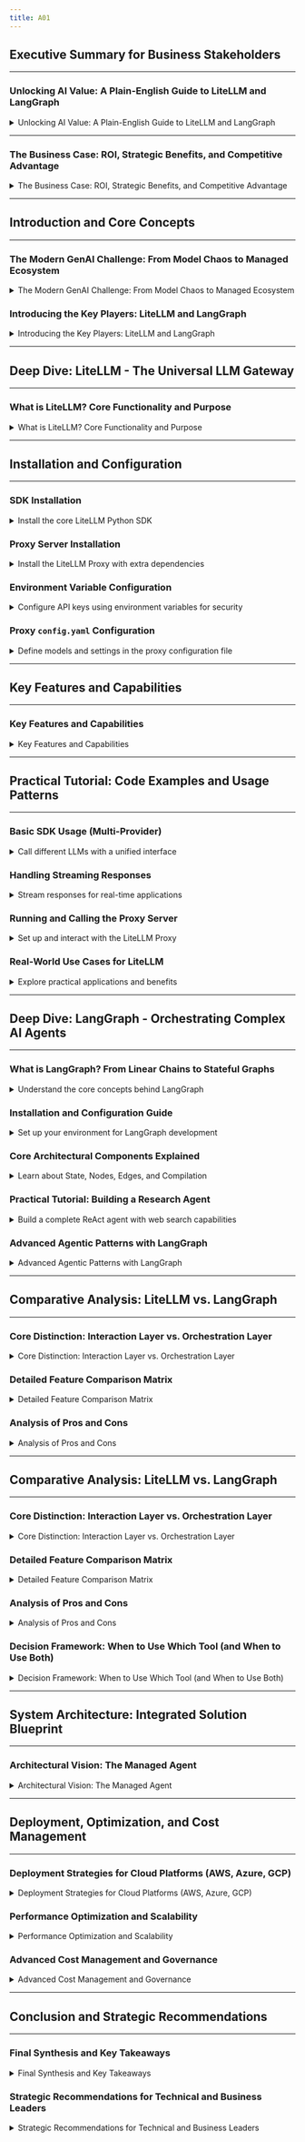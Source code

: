 ```yaml
---
title: A01
---
```


## Executive Summary for Business Stakeholders

---

### Unlocking AI Value: A Plain-English Guide to LiteLLM and LangGraph

<details>
<summary>Unlocking AI Value: A Plain-English Guide to LiteLLM and LangGraph</summary>

---

**The Challenge**: Integrating Artificial Intelligence (AI), specifically Large Language Models (LLMs) like ChatGPT, into business operations presents a significant opportunity but also a major challenge.

- The market is flooded with over 100 different LLMs from providers like OpenAI, Google, Anthropic, and many open-source communities.
- Each model has its own unique connection method, cost structure, and performance characteristics, creating a chaotic and expensive integration landscape.
  **The Solution - A Two-Part Strategy**: To tame this complexity and build truly intelligent applications, we need two specialized tools that work together: LiteLLM and LangGraph.
- **LiteLLM: The Universal Translator for AI Models**: - Imagine you have teams that speak different languages (different LLM APIs) and you need them to work together. LiteLLM acts as a universal translator. - It provides a single, consistent way for our applications to talk to any LLM. - This means we can switch from one AI model to another (e.g., from an expensive model to a cheaper one) by changing one line of configuration, not by rewriting our software. - Crucially, it also acts as a central control tower, monitoring all AI-related costs, setting budgets, and ensuring our systems remain reliable.
  **LangGraph: The Blueprint for Smart AI Agents**: - If LiteLLM is the translator, LangGraph is the project manager that designs the workflow for our AI. - Simple AI applications follow a straight line: ask a question, get an answer. But complex business problems require an AI that can "think" in a loop: reason about a problem, use a tool (like searching the web), analyze the result, and then reason again. - LangGraph allows us to build these "smart agent" blueprints. It orchestrates complex, multi-step tasks, enabling the AI to handle ambiguity, perform research, and solve problems that are impossible for simpler AI systems.
  **The Synergy**:
- LangGraph designs the intelligent, multi-step process for the AI agent.
- LiteLLM executes the agent's communications with the outside AI world, ensuring it's done reliably, cost-effectively, and with full visibility.
- Together, they allow us to build sophisticated, enterprise-grade AI systems that are both powerful and manageable.

---

</details>

---

### The Business Case: ROI, Strategic Benefits, and Competitive Advantage

<details>
<summary>The Business Case: ROI, Strategic Benefits, and Competitive Advantage</summary>

---

- **Direct Cost Savings & ROI**:
  - **Cost Optimization**: LiteLLM's caching feature avoids paying for repeated AI queries, and its ability to route to cheaper models can reduce LLM operational costs by `30-50%` or more.
  - **Budget Enforcement**: By setting hard spending caps per project, team, or user, LiteLLM prevents unexpected budget overruns, transforming unpredictable R&D costs into manageable operational expenses.
  - **Reduced Engineering Hours**: A unified API (LiteLLM) drastically cuts down the time engineers spend integrating and maintaining connections to different AI providers. This frees them to focus on building value-generating features.
- **Strategic & Competitive Advantages**:
  - **Avoid Vendor Lock-In**: The AI market is volatile. By abstracting away the specific provider, LiteLLM gives us the freedom to switch to the best, most cost-effective model at any time, providing immense negotiating leverage and future-proofing our technology stack.
  - **Increased Reliability and Uptime**: Business applications demand reliability. LiteLLM's automatic failover ensures that if one AI provider has an outage, our services seamlessly switch to a backup, guaranteeing business continuity.
  - **Accelerated Innovation**: LangGraph enables the creation of sophisticated "AI agents" that can automate complex workflows previously requiring human intervention, such as market research, data analysis, or customer support triage. This unlocks new efficiencies and service offerings.
  - **Full Governance and Compliance**: In regulated industries, knowing exactly how and when AI is being used is critical. LiteLLM provides a complete audit trail of all LLM interactions, supporting compliance and internal governance requirements.
- **Practical Applications for Business Value**:
  - **Automated Research Agent**: An agent built with LangGraph can perform multi-step web research, synthesize findings, and produce a report, drastically reducing manual effort. LiteLLM ensures this is done using the most cost-effective models.
  - **Intelligent Customer Support Bot**: A conversational agent that can access internal knowledge bases (a tool call) to answer complex customer queries, maintaining context over long conversations (stateful memory).
  - **Enterprise-Wide "AI-as-a-Service"**: Deploy the LiteLLM Proxy as a central gateway for the entire organization. This allows any department to securely experiment with and use approved AI models within pre-defined budgets, fostering innovation while maintaining central control.

---

</details>

---

## Introduction and Core Concepts

---

### The Modern GenAI Challenge: From Model Chaos to Managed Ecosystem

<details>
<summary>The Modern GenAI Challenge: From Model Chaos to Managed Ecosystem</summary>

- **The Proliferation Problem**: The generative AI landscape is characterized by an explosive growth of Large Language Models (LLMs).
  - Major providers like OpenAI, Anthropic, Google, and Cohere offer powerful proprietary models.
  - A vibrant open-source community provides thousands of specialized models via platforms like Hugging Face and Ollama.
- **The Integration Tax**: This abundance of choice, while powerful, introduces significant operational friction.
  - Each LLM provider exposes a unique API signature, authentication method, and data format.
  - Integrating multiple models traditionally requires writing, testing, and maintaining bespoke, non-transferable code for each one.
  - This "integration tax" consumes valuable engineering resources and creates significant technical debt.
- **The Governance Gap**: Without a unified approach, organizations face critical challenges in managing their LLM consumption.
  - **Fragmented Costs**: It becomes nearly impossible to track aggregate spending or attribute costs to specific projects or teams.
  - **Inconsistent Reliability**: Production applications must be resilient, but each LLM API has its own failure modes. Building custom reliability logic (retries, fallbacks) for each integration is inefficient and redundant.
  - **Vendor Lock-In**: Applications built for a single provider's API are difficult and expensive to migrate, reducing an organization's flexibility and negotiating power.
- **The Need for a Layered Solution**: Addressing these challenges requires moving from ad-hoc integration to a managed, platform-driven approach that separates two distinct concerns:
  - **Interaction Management**: How does the application _talk_ to any LLM in a standardized, reliable, and cost-effective way?
  - **Application Orchestration**: How does the application _think_? What is the logical flow of a complex, multi-step task?

---

</details>

### Introducing the Key Players: LiteLLM and LangGraph

<details>
<summary>Introducing the Key Players: LiteLLM and LangGraph</summary>

- **LiteLLM: The Interaction Layer**:
  - LiteLLM is a tool designed to solve the interaction management problem.
  - It provides a universal API gateway that standardizes communication with over 100 LLMs.
  - Its primary function is to abstract away the differences between providers, allowing developers to call any model using a single, consistent code format.
  - It acts as a central control plane for managing API keys, tracking costs, caching responses, and ensuring reliability through built-in fallbacks.
- **LangGraph: The Orchestration Layer**:
  - LangGraph is a library designed to solve the application orchestration problem, particularly for building AI "agents".
  - It extends the popular LangChain framework by enabling the creation of cyclical graphs, which are essential for agentic behavior like reasoning, acting, and reflecting.
  - It allows developers to define an application's logic as a "state machine," providing explicit control over the workflow, managing memory (state), and orchestrating complex interactions between LLMs and other tools (e.g., APIs, databases).
- **A Complementary Relationship**:
  - LiteLLM and LangGraph are not competitors; they are complementary tools that operate at different layers of the AI application stack.
  - LangGraph defines the _what_ and _why_ of an agent's internal logic.
  - LiteLLM handles the _how_ of the agent's external communication with LLM providers.
  - Using them together enables the development of systems that are simultaneously intelligent, controllable, reliable, and cost-efficient.

---

</details>

---

## Deep Dive: LiteLLM - The Universal LLM Gateway

---

### What is LiteLLM? Core Functionality and Purpose

<details>
<summary>What is LiteLLM? Core Functionality and Purpose</summary>

- **Core Mission**: To simplify and standardize interactions with over 100+ Large Language Models (LLMs) from diverse providers.
- **Unified Interface**:
  - LiteLLM provides a consistent interface that adheres to the OpenAI `completion`/`chat.completions` input/output format.
  - This allows developers to switch between providers like OpenAI, Anthropic, Azure, Bedrock, and local Ollama models by changing only a model name string, without any other code modifications.
  - It intelligently translates the standard request into the specific format required by the target LLM provider's API.
- **Two Operational Modes**:
  - **Python SDK**: A lightweight library for developers to directly embed multi-LLM access within their Python applications. It's ideal for scripting, notebooks, and single-service applications.
  - **Proxy Server (LLM Gateway)**: A standalone FastAPI server that acts as a centralized intermediary for an entire organization. All applications make requests to the proxy, which then handles routing, authentication, cost tracking, and more. This is the recommended approach for enterprise and production environments.
- **Primary Goal**: To solve the operational challenges of a multi-LLM strategy, including integration complexity, cost management, reliability, and governance. It positions itself as a critical infrastructure component for ML Platform and GenAI Enablement teams.

---

</details>

---

## Installation and Configuration

---

### SDK Installation

<details>
<summary>Install the core LiteLLM Python SDK</summary>

---

- The core Python SDK can be installed via `pip`.
  ```bash
  pip install litellm
  ```

---

</details>

### Proxy Server Installation

<details>
<summary>Install the LiteLLM Proxy with extra dependencies</summary>

---

- To run the proxy, you need to install it with the `[proxy]` extra dependencies.
  ```bash
  pip install 'litellm[proxy]'
  ```

---

</details>

### Environment Variable Configuration

<details>
<summary>Configure API keys using environment variables for security</summary>

---

- LiteLLM follows security best practices by using environment variables to manage sensitive API keys.
- This prevents hardcoding credentials into the source code.

---

#### Standard Keys

- Example for setting OpenAI and Anthropic keys in Python:

  ```python
  import os

  os.environ["OPENAI_API_KEY"] = "your-openai-api-key"
  os.environ["ANTHROPIC_API_KEY"] = "your-anthropic-api-key"
  ```

---

#### Azure Keys

- For Azure, additional variables for the API base and version are required:
  ```python
  os.environ["AZURE_API_KEY"] = "your-azure-api-key"
  os.environ["AZURE_API_BASE"] = "your-azure-endpoint-url"
  os.environ["AZURE_API_VERSION"] = "2024-02-01"
  ```

---

</details>

### Proxy `config.yaml` Configuration

<details>
<summary>Define models and settings in the proxy configuration file</summary>

---

- The Proxy Server is configured using a `config.yaml` file.
- This file defines the list of available models and their parameters.
- It supports dynamically loading keys from environment variables for enhanced security.
- Example `config.yaml`:

  ```yaml
  model_list:
    - model_name: gpt-4o-proxy
      litellm_params:
        model: openai/gpt-4o
        api_key: os.environ/OPENAI_API_KEY # Reads from env var
    - model_name: azure-gpt-4
      litellm_params:
        model: azure/your-deployment-name
        api_key: os.environ/AZURE_API_KEY
        api_base: os.environ/AZURE_API_BASE
        api_version: os.environ/AZURE_API_VERSION

  litellm_settings:
    set_verbose: True
  ```

---

</details>

---

## Key Features and Capabilities

---

### Key Features and Capabilities

<details>
<summary>Key Features and Capabilities</summary>

---

#### Reliability and Routing

- **Automatic Retries & Fallbacks**: LiteLLM can be configured to automatically retry a failed API call. If the retries fail, it can seamlessly "fall back" to an alternative model or provider defined in the configuration. This builds high availability into your application.
- **Multi-Provider Routing**: The LiteLLM Router can intelligently manage requests across multiple deployments (e.g., several Azure OpenAI instances and an OpenAI fallback), implicitly enabling load balancing.

---

#### Cost Management and Governance

- **Cost Tracking**: The proxy automatically calculates the cost of each request based on input and output tokens for supported models, providing a clear view of expenditures.
- **Budgets**: You can enforce budgets (`max_budget`) on a per-user, per-team, or per-API-key basis over a defined duration (`budget_duration`, e.g., "30d"). Requests are blocked once the budget is exceeded.
- **Rate Limiting**: Granular rate limits can be set for tokens per minute (`tpm`) and requests per minute (`rpm`), preventing abuse and managing load.

---

#### Performance Optimization

- **Caching**: LiteLLM supports exact-match caching for both `completion` and `embedding` calls.
- **Caching Backends**: It offers simple in-memory caching for development and scalable Redis caching for distributed, production environments.
- **Benefits**: Caching dramatically reduces API costs for repeated requests and improves application latency.

---

#### Enterprise-Grade Features

- **Unified Observability**: Pre-built callbacks allow you to send detailed logs of all LLM interactions (inputs, outputs, latency, cost) to platforms like Langfuse, Helicone, MLflow, and Slack for monitoring and debugging.
- **Streaming Support**: LiteLLM fully supports streaming responses from all major providers, normalizing the output to the standard OpenAI format. This is crucial for real-time applications like chatbots.
- **Authentication**: The proxy provides hooks for implementing custom authentication, allowing you to secure your LLM gateway and manage access for different users or services.

---

</details>

---

## Practical Tutorial: Code Examples and Usage Patterns

---

### Basic SDK Usage (Multi-Provider)

<details>
<summary>Call different LLMs with a unified interface</summary>

---

- This example demonstrates calling OpenAI and Anthropic models using the exact same function and arguments.

```python
import os
from litellm import completion

# --- Call OpenAI ---

os.environ["OPENAI_API_KEY"] = "sk-..."
response_openai = completion(
    model="openai/gpt-4o",
    messages=[{"role": "user", "content": "Hello, how are you?"}]
)
print("OpenAI says:", response_openai.choices[0].message.content)

# --- Call Anthropic ---

os.environ["ANTHROPIC_API_KEY"] = "sk-ant-..."
response_anthropic = completion(
    model="anthropic/claude-3-5-sonnet-20240620",
    messages=[{"role": "user", "content": "Hello, how are you?"}]
)
print("Anthropic says:", response_anthropic.choices[0].message.content)
```

---

</details>

### Handling Streaming Responses

<details>
<summary>Stream responses for real-time applications</summary>

---

- To enable streaming, simply add `stream=True`. LiteLLM returns an iterator that yields response chunks.

```python
import os
from litellm import completion

os.environ["OPENAI_API_KEY"] = "sk-..."

messages = [{"role": "user", "content": "Write a short poem about coding."}]
response_stream = completion(model="gpt-4o", messages=messages, stream=True)

print("Streaming Poem:")
for chunk in response_stream:
    content = chunk.choices[0].delta.content
    if content:
        print(content, end="", flush=True)
print()
```

---

</details>

### Running and Calling the Proxy Server

<details>
<summary>Set up and interact with the LiteLLM Proxy</summary>

---

- **Step 1: Create `config.yaml`**:
  ```yaml
  model_list:
    - model_name: chat-model
      litellm_params:
        model: openai/gpt-4o
        api_key: os.environ/OPENAI_API_KEY
  ```
- **Step 2: Start the Proxy**:
  ```bash
  # Ensure OPENAI_API_KEY is set in your terminal environment
  export OPENAI_API_KEY="sk-..."
  litellm --config config.yaml
  # INFO: Proxy running on [http://0.0.0.0:4000](http://0.0.0.0:4000)
  ```
- **Step 3: Call the Proxy from Python**:

  - Use any OpenAI-compatible client library by setting the `base_url`.

  ```python
  import openai

  client = openai.OpenAI(
      api_key="any-string-works", # Authentication is handled by the proxy
      base_url="[http://0.0.0.0:4000](http://0.0.0.0:4000)"
  )

  response = client.chat.completions.create(
      model="chat-model", # Use the alias from your config
      messages=[{"role": "user", "content": "What is an LLM Gateway?"}]
  )
  print(response.choices[0].message.content)
  ```

---

</details>

### Real-World Use Cases for LiteLLM

<details>
<summary>Explore practical applications and benefits</summary>

---

- **Managing Multiple LLM Providers**:
  - **A/B Testing & Benchmarking**: Rapidly compare the performance, quality, and cost of different LLMs for a specific task without any code changes.
  - **Building Resilient Systems**: Configure fallbacks to ensure an application remains online even if a primary LLM provider experiences an outage.
  - **Task-Specific Routing**: Use the best model for the job—for example, routing creative writing tasks to Claude 3.5 Sonnet and coding tasks to GPT-4o, all through the same interface.
- **Optimizing and Governing LLM Costs**:
  - **Centralized Cost Center**: The LiteLLM proxy acts as a single point for tracking all LLM spend across an organization, enabling accurate budget allocation and financial reporting.
  - **Preventing Budget Overruns**: Implement hard budget limits for development teams or specific applications to prevent unexpected cost spikes.
  - **Enforcing Fair Usage**: Use rate limiting to ensure that no single user or service can monopolize LLM resources, guaranteeing fair access for all applications.
- **Enabling Enterprise AI Platforms**:
  - **Internal "LLM-as-a-Service"**: ML Platform teams can deploy the proxy to provide a secure, unified, and observable "LLM-as-a-Service" endpoint to the entire organization.
  - **Simplifying Developer Experience**: Application developers no longer need to worry about managing API keys, tracking costs, or implementing reliability logic. They can simply call the central proxy endpoint and focus on building features.

---

</details>

---

## Deep Dive: LangGraph - Orchestrating Complex AI Agents

---

### What is LangGraph? From Linear Chains to Stateful Graphs

<details>
<summary>Understand the core concepts behind LangGraph</summary>

---

- **Core Mission**: To enable the construction of complex, stateful, and cyclical AI applications, especially those requiring agent-like behavior.
- **Beyond Linear Chains**:
  - Traditional LLM frameworks like LangChain's Expression Language (LCEL) excel at creating Directed Acyclic Graphs (DAGs)—linear pipelines where data flows in one direction.
  - This is suitable for simple tasks like `Retrieve -> Prompt -> LLM -> Parse`.
- **Introducing Cycles for Agentic Behavior**:
  - True intelligent agents rarely operate linearly. They need to perform actions in a loop: **Reason** about a problem, **Act** by using a tool, **Observe** the outcome, and then repeat the cycle with new information.
  - LangGraph's key innovation is enabling these **cycles**. It provides the primitives to build graphs with loops, which is structurally impossible in a strict DAG.
- **The State Machine Paradigm**:
  - At its core, a LangGraph application is a **state machine**.
  - **State**: A central data structure (the application's memory) that persists throughout the workflow.
  - **Nodes**: The computational steps (e.g., calling an LLM, running a tool) that can read from and write to the state.
  - **Edges**: The connections that define the control flow, dictating which node runs next based on the current state.
- **Developer Control**: LangGraph shifts the paradigm from "black box" agents where the LLM has full autonomy to a model where the developer defines the explicit structure (the graph), and the LLM makes decisions at specific, controlled points (conditional edges). This enhances reliability, debuggability, and predictability.

---

</details>

### Installation and Configuration Guide

<details>
<summary>Set up your environment for LangGraph development</summary>

---

- **Core Installation**:
  - LangGraph is an extension of the LangChain ecosystem. You'll typically install it alongside `langchain` and a model provider package like `langchain-openai`.
    ```bash
    pip install -U langgraph langchain langchain-openai
    ```
- **Observability Setup (Recommended)**:
  - For debugging, deep integration with LangSmith is highly recommended.
  - This requires setting environment variables for your LangSmith project.
    ```bash
    export LANGCHAIN_TRACING_V2="true"
    export LANGCHAIN_API_KEY="your-langsmith-api-key"
    # Optional: export LANGCHAIN_PROJECT="Your Project Name"
    ```
- **API Key Configuration**:

  - As with any LLM application, API keys for model providers should be managed securely via environment variables.
  - A secure way to load them in a script:

    ```python
    import os
    import getpass

    def _set_env(var: str):
      if not os.environ.get(var):
        os.environ[var] = getpass.getpass(f"Enter your {var}: ")

    _set_env("OPENAI_API_KEY")
    _set_env("TAVILY_API_KEY") # If using Tavily Search tool
    ```

---

</details>

### Core Architectural Components Explained

<details>
<summary>Learn about State, Nodes, Edges, and Compilation</summary>

---

#### 1. State (`TypedDict`)

- **Definition**: The schema for the agent's memory. It's defined using Python's `TypedDict` for type safety and clarity.
- **Function**: This object is passed to every node as it executes. Nodes read from it to get context and return updates to modify it.
- **Accumulating Values**: To append to a list (like chat history) instead of overwriting it, you use `Annotated` with an operator like `add_messages` or `operator.add`.

  ```python
  from typing import Annotated
  from typing_extensions import TypedDict
  from langgraph.graph.message import add_messages

  class AgentState(TypedDict):
      # This will append messages to the list, not replace it.
      messages: Annotated[list, add_messages]
  ```

---

#### 2. Nodes

- **Definition**: The building blocks of computation. A node is typically a Python function or a LangChain Runnable.
- **Function**: A node takes the current `state` as input and returns a dictionary of the state keys it wants to update.
- **Adding to Graph**: Nodes are added to the graph builder using `add_node("node_name", node_function)`.

---

#### 3. Edges

- **Definition**: The connectors that define the control flow of the graph.
- **Entry Point**: `set_entry_point("node_name")` specifies where the graph execution begins.
- **Normal Edges**: `add_edge("source_node", "destination_node")` creates a fixed, unconditional path.
- **Conditional Edges**: `add_conditional_edges(...)` creates a decision point. It takes a _router function_ that inspects the state and returns a string indicating which path to take next. This is the key to creating dynamic, agentic loops.
- **END**: A special, built-in node name (`langgraph.graph.END`) that terminates a workflow path.

---

#### 4. Graph Compilation

- **Definition**: The `StateGraph` object is the builder used to define the nodes and edges.
- **Compilation**: Once the structure is defined, `graph.compile()` is called. This validates the graph, optimizes the execution plan, and returns a runnable application object that conforms to the LangChain Runnable interface.

---

</details>

### Practical Tutorial: Building a Research Agent

<details>
<summary>Build a complete ReAct agent with web search capabilities</summary>

---

- This complete example builds a "ReAct" (Reason+Act) agent that can use Tavily Search to answer questions by searching the web.

```python
import os
from typing import Annotated
from typing_extensions import TypedDict
from langchain_openai import ChatOpenAI
from langchain_community.tools.tavily_search import TavilySearchResults
from langchain_core.messages import BaseMessage
from langgraph.graph import StateGraph, END
from langgraph.graph.message import add_messages
from langgraph.prebuilt import ToolNode, tools_condition

# Set your API keys
# os.environ["OPENAI_API_KEY"] = "sk-..."
# os.environ["TAVILY_API_KEY"] = "tvly-..."

# --- 1. Define the State ---
class AgentState(TypedDict):
    messages: Annotated[list, add_messages]

# --- 2. Define Tools ---
tool = TavilySearchResults(max_results=2)
tools = [tool]

# --- 3. Define the Graph Nodes ---
# The agent's "brain"
llm = ChatOpenAI(model="gpt-4o")
llm_with_tools = llm.bind_tools(tools)

# Agent node: calls the LLM
def agent_node(state: AgentState):
    """Invokes the LLM to get the next action or final response."""
    response = ll_with_tools.invoke(state["messages"])
    return {"messages": [response]}

# Tool node: executes tool calls
tool_node = ToolNode(tools)

# --- 4. Define the Graph Structure ---
graph_builder = StateGraph(AgentState)

# Add nodes
graph_builder.add_node("agent", agent_node)
graph_builder.add_node("tools", tool_node)

# Define flow
graph_builder.set_entry_point("agent")

# Add conditional edge for the agent's decision
graph_builder.add_conditional_edges(
    "agent",
    tools_condition, # Pre-built router: checks for tool calls
    {"tools": "tools", "end": END} # Map outcomes to next nodes
)

# Add edge to complete the loop from tool back to agent
graph_builder.add_edge("tools", "agent")

# --- 5. Compile and Run the Graph ---
graph = graph_builder.compile()

# Run in a loop for conversation
while True:
    user_input = input("User: ")
    if user_input.lower() in ["quit", "exit", "q"]:
        print("Exiting...")
        break

    # Invoke the graph and stream the output
    for event in graph.stream({"messages": [("user", user_input)]}):
        for value in event.values():
            # Print only the final assistant messages
            if isinstance(value["messages"][-1], BaseMessage) and value["messages"][-1].type == "assistant" and value["messages"][-1].content:
                print("Assistant:", value["messages"][-1].content)
```

---

</details>

### Advanced Agentic Patterns with LangGraph

<details>
<summary>Advanced Agentic Patterns with LangGraph</summary>
---
#### Multi-Agent Coordination
- For highly complex tasks, a "team" of specialized agents often outperforms a single, generalist agent. LangGraph is ideal for orchestrating these collaborations.
- **Supervisor Pattern**: This is a powerful hierarchical pattern.
  - A `Supervisor` agent acts as a project manager. It analyzes the user's request and delegates tasks to the most appropriate worker.
  - `Worker Agents` are specialized agents, each with a specific prompt and a tailored set of tools (e.g., a "Finance Agent" with stock analysis tools, a "Research Agent" with web search tools).
  - The supervisor's "tools" are the other agents, and it uses conditional edges to route the state between them until the task is complete. This creates a modular and extensible system.

---

#### Human-in-the-Loop (HITL) Workflows

- For critical or high-stakes applications, full agent autonomy can be risky. LangGraph has first-class support for inserting human review and approval into a workflow.
- **Mechanism**:
  - A node can be configured to interrupt the graph's execution.
  - When called, the graph pauses, saves its current state (using a checkpointer), and waits.
  - A separate application (e.g., a web UI) can detect this interrupted state, present it to a human for review, and receive input.
  - The human can approve the agent's proposed action, provide feedback, or even directly edit the agent's state.
  - The graph can then be resumed from the exact point of interruption with the updated state.
- **Use Case**:
  - Before an agent executes a critical action like sending an email or making a database modification, the graph transitions to an "authorization" node that interrupts execution and awaits explicit human approval.

---

</details>

---

## Comparative Analysis: LiteLLM vs. LangGraph

---

### Core Distinction: Interaction Layer vs. Orchestration Layer

<details>
<summary>Core Distinction: Interaction Layer vs. Orchestration Layer</summary>
---
- **A Tale of Two Layers**: The most important distinction is that LiteLLM and LangGraph operate at different, complementary layers of the AI application stack.
  - They are not competing tools; they solve fundamentally different problems.
- **LangGraph: The Orchestration Layer**:
  - LangGraph is an **application orchestration** framework.
  - It defines the internal **control flow** and logic of an application.
  - It answers the question: "What are the steps in this workflow, what decisions are made, and how does the agent's memory evolve?"
  - Its focus is on the high-level architecture of the agent's "thinking" process.
- **LiteLLM: The Interaction Layer**:
  - LiteLLM is a **model interaction** gateway.
  - It manages the execution of a single, specific task: **calling an LLM API**.
  - It answers the question: "How do I communicate with any LLM in a standardized, reliable, and cost-controlled way?"
  - Its focus is on the low-level mechanics of communication between the application and external model providers.
- **Factory Analogy**:
  - If building an AI agent is like designing a factory assembly line:
  - **LangGraph** is the architect's blueprint, laying out the sequence of workstations (nodes), conveyor belts (edges), and decision points (conditional routing).
  - **LiteLLM** is the universal power adapter and monitoring system for each workstation. It ensures any tool (any LLM) can be plugged in reliably and tracks its energy consumption (cost), regardless of the manufacturer.
---
</details>

### Detailed Feature Comparison Matrix

<details>
<summary>Detailed Feature Comparison Matrix</summary>
---
- This matrix clarifies that the tools are not direct competitors but collaborators operating at different layers of the AI stack.
 
  | **Feature Dimension** | **LiteLLM** | **LangGraph** | **Rationale for Comparison** |
  | :--- | :--- | :--- | :--- |
  | **Primary Function** | Universal API Gateway: Standardize calls to 100+ LLMs. | Agentic Workflow Orchestration: Build stateful, cyclical graphs for complex agents. | Establishes the core purpose. LiteLLM connects an app outward to models; LangGraph wires components within an app. |
  | **Core Abstraction** | The `completion()` function and the Proxy Server endpoint. | The `StateGraph` with its nodes and edges. | Highlights the central programming model: a standardized function call vs. a declarative graph definition. |
  | **Key Problem Solved** | Provider Fragmentation & Operational Chaos: Eliminates vendor-specific code, centralizes costs. | Agent Unreliability & Rigidity: Enables controllable, cyclical agent logic that can reason and loop. | Explains the "why." LiteLLM solves an integration/governance problem; LangGraph solves a logic/control problem. |
  | **Typical Use Case** | Swapping models without code changes; creating a single, reliable LLM endpoint for a company. | Building multi-step research agents, chatbots with memory, multi-agent collaboration systems. | Provides concrete examples of when a developer would reach for each tool. |
  | **State Management** | Stateless: Each API call is an independent, atomic transaction. No concept of conversational state. | Stateful by Design: Built entirely around a persistent `State` object passed between nodes. | This is the most critical technical difference. LangGraph's purpose is to manage state over a workflow. |
  | **API Interaction** | Client-to-Server: Application code is a client making a request to an external LLM API. | Internal Communication: Nodes communicate with each other by reading from and writing to a shared state. | Clarifies data flow. LiteLLM is about external communication; LangGraph is about internal orchestration. |
  | **Human-in-the-Loop** | Not applicable. It facilitates the call but doesn't manage the workflow that might require it. | First-Class Feature: Built-in `interrupt()` functionality is a core design principle for HITL. | Shows LangGraph's focus on building controllable, production-ready workflows. |
  | **Main Beneficiaries** | ML Platform & DevOps Teams: Gain governance, control, observability. Developers: Get simplicity. | AI/ML Engineers & App Developers: Gain the power to build sophisticated and reliable agents. | Maps the tools to the organizational roles that derive the most value. |
---
</details>

### Analysis of Pros and Cons

<details>
<summary>Analysis of Pros and Cons</summary>
---
#### LiteLLM: Pros (Strengths)
- **Radical Simplicity**: Drastically reduces the complexity of working in a multi-LLM environment.
- **Cost Control**: Unparalleled features for cost tracking, budgeting, and rate limiting provide essential financial governance.
- **Enhanced Reliability**: Built-in retries and fallbacks make applications significantly more robust and fault-tolerant.
- **Flexibility**: Eliminates vendor lock-in, providing strategic freedom to adopt the best model for any task at any time.
- **Centralized Governance**: The proxy server enables a "single pane of glass" for monitoring and controlling all LLM usage across an organization.

---

</details>

---

## Comparative Analysis: LiteLLM vs. LangGraph

---

### Core Distinction: Interaction Layer vs. Orchestration Layer

<details>
<summary>Core Distinction: Interaction Layer vs. Orchestration Layer</summary>
---
- **A Tale of Two Layers**: The most important distinction is that LiteLLM and LangGraph operate at different, complementary layers of the AI application stack.
  - They are not competing tools; they solve fundamentally different problems.
- **LangGraph: The Orchestration Layer**:
  - LangGraph is an **application orchestration** framework.
  - It defines the internal **control flow** and logic of an application.
  - It answers the question: "What are the steps in this workflow, what decisions are made, and how does the agent's memory evolve?"
  - Its focus is on the high-level architecture of the agent's "thinking" process.
- **LiteLLM: The Interaction Layer**:
  - LiteLLM is a **model interaction** gateway.
  - It manages the execution of a single, specific task: **calling an LLM API**.
  - It answers the question: "How do I communicate with any LLM in a standardized, reliable, and cost-controlled way?"
  - Its focus is on the low-level mechanics of communication between the application and external model providers.
- **Factory Analogy**:
  - If building an AI agent is like designing a factory assembly line:
  - **LangGraph** is the architect's blueprint, laying out the sequence of workstations (nodes), conveyor belts (edges), and decision points (conditional routing).
  - **LiteLLM** is the universal power adapter and monitoring system for each workstation. It ensures any tool (any LLM) can be plugged in reliably and tracks its energy consumption (cost), regardless of the manufacturer.
---
</details>

### Detailed Feature Comparison Matrix

<details>
<summary>Detailed Feature Comparison Matrix</summary>
---
- This matrix clarifies that the tools are not direct competitors but collaborators operating at different layers of the AI stack.
 
  | **Feature Dimension** | **LiteLLM** | **LangGraph** | **Rationale for Comparison** |
  | :--- | :--- | :--- | :--- |
  | **Primary Function** | Universal API Gateway: Standardize calls to 100+ LLMs. | Agentic Workflow Orchestration: Build stateful, cyclical graphs for complex agents. | Establishes the core purpose. LiteLLM connects an app outward to models; LangGraph wires components within an app. |
  | **Core Abstraction** | The `completion()` function and the Proxy Server endpoint. | The `StateGraph` with its nodes and edges. | Highlights the central programming model: a standardized function call vs. a declarative graph definition. |
  | **Key Problem Solved** | Provider Fragmentation & Operational Chaos: Eliminates vendor-specific code, centralizes costs. | Agent Unreliability & Rigidity: Enables controllable, cyclical agent logic that can reason and loop. | Explains the "why." LiteLLM solves an integration/governance problem; LangGraph solves a logic/control problem. |
  | **Typical Use Case** | Swapping models without code changes; creating a single, reliable LLM endpoint for a company. | Building multi-step research agents, chatbots with memory, multi-agent collaboration systems. | Provides concrete examples of when a developer would reach for each tool. |
  | **State Management** | Stateless: Each API call is an independent, atomic transaction. No concept of conversational state. | Stateful by Design: Built entirely around a persistent `State` object passed between nodes. | This is the most critical technical difference. LangGraph's purpose is to manage state over a workflow. |
  | **API Interaction** | Client-to-Server: Application code is a client making a request to an external LLM API. | Internal Communication: Nodes communicate with each other by reading from and writing to a shared state. | Clarifies data flow. LiteLLM is about external communication; LangGraph is about internal orchestration. |
  | **Human-in-the-Loop** | Not applicable. It facilitates the call but doesn't manage the workflow that might require it. | First-Class Feature: Built-in `interrupt()` functionality is a core design principle for HITL. | Shows LangGraph's focus on building controllable, production-ready workflows. |
  | **Main Beneficiaries** | ML Platform & DevOps Teams: Gain governance, control, observability. Developers: Get simplicity. | AI/ML Engineers & App Developers: Gain the power to build sophisticated and reliable agents. | Maps the tools to the organizational roles that derive the most value. |
---
</details>

### Analysis of Pros and Cons

<details>
<summary>Analysis of Pros and Cons</summary>
---
#### LiteLLM: Pros (Strengths)
- **Radical Simplicity**: Drastically reduces the complexity of working in a multi-LLM environment.
- **Cost Control**: Unparalleled features for cost tracking, budgeting, and rate limiting provide essential financial governance.
- **Enhanced Reliability**: Built-in retries and fallbacks make applications significantly more robust and fault-tolerant.
- **Flexibility**: Eliminates vendor lock-in, providing strategic freedom to adopt the best model for any task at any time.
- **Centralized Governance**: The proxy server enables a "single pane of glass" for monitoring and controlling all LLM usage across an organization.

---

#### LiteLLM: Cons (Weaknesses/Limitations)

- **Latency Overhead**: As a proxy, it introduces a small amount of network latency (benchmarked at `~40ms` per call) compared to a direct API call.
- **Maintenance of Compatibility**: It depends on the LiteLLM team to keep up with the breaking changes and new features of over 100+ LLM APIs, which can sometimes lead to temporary bugs or inconsistencies.
- **Not a Logic Framework**: It has no capabilities for orchestrating complex, multi-step workflows; its role is strictly limited to managing the API call itself.

---

#### LangGraph: Pros (Strengths)

- **Explicit Control**: The graph structure makes agent logic transparent, predictable, and easier to debug than "black box" agent frameworks.
- **Enables Complex Logic**: Natively supports cycles, which are essential for advanced reasoning patterns like ReAct.
- **Stateful Memory**: The centralized state object provides a robust mechanism for managing short-term and long-term memory.
- **Observability**: Deep integration with LangSmith provides exceptional tracing and debugging capabilities for complex agent behaviors.
- **Extensibility**: The patterns for multi-agent systems and human-in-the-loop are powerful and well-supported.

---

#### LangGraph: Cons (Weaknesses/Limitations)

- **Steeper Learning Curve**: The concepts of states, nodes, and edges are more abstract and require a greater initial learning investment than simple linear chaining.
- **Boilerplate Code**: Defining the state, nodes, and edges can feel verbose for simple applications compared to the concise syntax of LangChain Expression Language (LCEL).
- **Focus on Orchestration, Not Interaction**: By itself, it does not solve the problems of multi-provider credential management, cost tracking, or API fallbacks. It is reliant on other tools (like LiteLLM) for these tasks.

---

</details>

### Decision Framework: When to Use Which Tool (and When to Use Both)

<details>
<summary>Decision Framework: When to Use Which Tool (and When to Use Both)</summary>
---
- **Use LiteLLM when your primary goal is to...**
  - **Standardize LLM Access**: You need to call multiple different LLM providers (e.g., OpenAI, Anthropic, a local model) and want to use the same code for all of them.
  - **Control Costs and Usage**: You need to track, budget, or rate-limit LLM spending across your organization, projects, or users.
  - **Increase Reliability**: You want to automatically handle API errors by retrying failed requests or falling back to a backup model.
  - **Avoid Vendor Lock-In**: You want the architectural freedom to switch LLM providers in the future without refactoring your applications.
- **Use LangGraph when your primary goal is to...**
  - **Build an Agent**: Your application needs to do more than just a single LLM call. It needs to reason, use tools, and loop until a problem is solved.
  - **Manage Conversational Memory**: You are building a chatbot that needs to remember the history of the conversation to provide contextually relevant responses.
  - **Orchestrate Multi-Step Workflows**: Your application logic involves if/else conditions or loops that depend on the output of an LLM.
  - **Require Human Supervision**: You need to build workflows where a human must review or approve an agent's actions before they are executed.
- **The Power Play: Use BOTH When...**
  - You are building any production-grade AI agent. This is the most robust and recommended architectural pattern.
  - **Logic Layer (LangGraph)**: Use LangGraph to define the agent's complex reasoning, tool use, and memory management.
  - **Interaction Layer (LiteLLM)**: Within your LangGraph nodes, make all LLM calls through a LiteLLM proxy.
  - **Result**: This creates a "Managed Agent" that is intelligent (thanks to LangGraph's orchestration) and also reliable, cost-controlled, and flexible (thanks to LiteLLM's governance). This architecture provides the best of both worlds.
---
</details>

---

## System Architecture: Integrated Solution Blueprint

---

### Architectural Vision: The Managed Agent

<details>
<summary>Architectural Vision: The Managed Agent</summary>
---
- **Core Concept**: The "Managed Agent" is an architectural pattern that combines LangGraph and LiteLLM to create AI systems that are both highly intelligent and operationally robust.
- **Separation of Concerns**: This pattern enforces a clean separation between the agent's logic and its execution policy.
  - **Agent Logic (The "Brain")**: Defined entirely within LangGraph. This includes the state definition, the reasoning loops, the tool usage, and the overall control flow. The engineering team building the agent focuses solely on this application logic.
  - **Execution Policy (The "Voice")**: Managed entirely by the LiteLLM Proxy and its configuration. This includes which specific LLM model to use, what credentials to authenticate with, what the fallback strategy is in case of failure, and what budget constraints to enforce. This policy can be managed by a central Platform or MLOps team.
- **Strategic Benefit**: This decoupling is immensely powerful in an enterprise context.
  - An agent's core logic can be developed and tested independently of the underlying models.
  - The Platform team can switch an entire fleet of deployed agents from a premium model (e.g., GPT-4o) to a more cost-effective one (e.g., Llama 3) by changing a single line in a central `config.yaml` file, without requiring any agent code to be redeployed.
  - This creates a highly scalable, flexible, and governable operational model for deploying AI across a large organization.
---
</details>

---

## Deployment, Optimization, and Cost Management

---

### Deployment Strategies for Cloud Platforms (AWS, Azure, GCP)

<details>
<summary>Deployment Strategies for Cloud Platforms (AWS, Azure, GCP)</summary>
---
- **LiteLLM Proxy Deployment**:
- **Docker (Recommended)**: The LiteLLM Proxy is distributed as a Docker image, which is the ideal method for cloud deployment.
- **Container Orchestration**:
  - **AWS**: Deploy the Docker container to Amazon ECS (Elastic Container Service) or EKS (Elastic Kubernetes Service) for scalability and management. Use an Application Load Balancer (ALB) to distribute traffic.
  - **Azure**: Deploy to Azure Container Apps or Azure Kubernetes Service (AKS).
  - **GCP**: Deploy to Google Cloud Run for serverless container deployment or GKE (Google Kubernetes Engine) for full orchestration.
- **Configuration Management**: The `config.yaml` and environment variables (for API keys) should be managed securely using services like AWS Secrets Manager, Azure Key Vault, or Google Secret Manager.
- **LangGraph Application Deployment**:
- **As a Service**: A LangGraph application is typically a Python process that can be wrapped in a web framework like FastAPI or Flask.
- **Deployment Pattern**: Deploy the LangGraph application as a containerized service, similar to the LiteLLM proxy.
- **Co-location**: For optimal performance (lowest latency), the LangGraph service and the LiteLLM Proxy service should be deployed within the same Virtual Private Cloud (VPC) and ideally in the same region or availability zone.
- **Production Persistence (for LangGraph)**:
- LangGraph's `MemorySaver` checkpointer is for development only.
- For production, you need a durable checkpointer to persist agent state.
- Use a managed database service like Amazon RDS (PostgreSQL), Azure Database for PostgreSQL, or Google Cloud SQL. LangGraph has built-in support for SQL-based checkpointers.
---
</details>

### Performance Optimization and Scalability

<details>
<summary>Performance Optimization and Scalability</summary>
---
- **LiteLLM Scalability**:
- **Horizontal Scaling**: The LiteLLM Proxy is designed to be stateless and scales horizontally. You can run multiple instances behind a load balancer to handle increased request volume.
- **Performance Benchmarks**: A single proxy instance (2 CPU, 4GB RAM) can handle `~475` Requests Per Second (RPS) with `~100ms` median latency. Four instances can achieve `~1900` RPS at the same latency.
- **Database Bottlenecks**: At extreme scale (`>1M` log entries), the internal logging database can become a bottleneck. It is recommended to offload logs to an external system (like S3 or a dedicated observability platform) and potentially disable internal DB logging for high-throughput environments.
- **LangGraph Scalability**:
- **State Management**: The performance of a LangGraph agent is heavily influenced by its checkpointer. Frequent reads/writes to a slow database will degrade performance. Use a well-provisioned, low-latency database for the checkpointer.
- **Asynchronous Execution**: LangGraph supports asynchronous methods (`.ainvoke`, `.astream`). Building your graph with async-compatible nodes and running it in an async web framework like FastAPI can significantly improve throughput for I/O-bound tasks (like multiple tool calls).
- **Long-Running Jobs**: For agents that perform long tasks, the LangGraph Platform (a commercial offering) or a custom task queue system (like Celery with Redis) can be used to run graphs in the background, preventing HTTP timeouts.
- **Caching Strategy**:
- Caching via the LiteLLM Proxy is the most effective way to optimize both cost and latency.
- Use Redis for the cache backend in any multi-instance deployment to ensure a shared cache across all proxy and agent instances.
- This is especially effective for agents that might make identical tool-related LLM calls across different user sessions.
---
</details>

### Advanced Cost Management and Governance

<details>
<summary>Advanced Cost Management and Governance</summary>
---
- **Granular Cost Tracking with LiteLLM**:
- **Virtual API Keys**: The LiteLLM Proxy can generate its own virtual API keys. You can assign a unique key to each user, team, or application.
- **Per-Key Budgeting**: Each virtual key can have its own `max_budget` and `budget_duration`. This allows for precise financial control, for example, giving a development team a `'$500/month'` experimentation budget.
- **Cost Attribution**: All requests made with a virtual key are logged with that key's metadata, enabling precise cost attribution and chargebacks to different business units.
- **Governing Agent Behavior**:
- The combination of LangGraph and LiteLLM allows for powerful governance.
- **Model Guardrails**: The LiteLLM `config.yaml` can define allowed models for specific keys. You can ensure a high-stakes production agent (via its key) can *only* call a well-vetted, reliable model, while a development agent can access more experimental ones.
- **Cost-Aware Routing**: While not a native feature, you can implement a custom router in LangGraph. Before calling the LLM, a node could check the estimated cost of a request (based on prompt length) and, if it exceeds a threshold, either interrupt for human approval or route to a cheaper model via a different LiteLLM model alias.
- **Observability is Key**:
- Effective cost management is impossible without visibility.
- By streaming logs from LiteLLM to a platform like Langfuse or Datadog, you can create dashboards to monitor:
  - Real-time spending per model, per user, and per agent.
  - Cache hit rates to validate the effectiveness of your caching strategy.
  - Requests that are failing due to budget or rate limits, which can inform capacity planning.
---
</details>

---

## Conclusion and Strategic Recommendations

---

### Final Synthesis and Key Takeaways

<details>
<summary>Final Synthesis and Key Takeaways</summary>
---
- **A Solved Problem Set**: The modern GenAI stack presents two primary challenges: chaotic multi-model interaction and the complexity of building intelligent, multi-step agents. LiteLLM and LangGraph provide elegant, targeted solutions to these distinct problems.
- **Complementary, Not Competitive**: LiteLLM is the **interaction gateway**, standardizing and governing external communication with any LLM. LangGraph is the **orchestration framework**, defining the internal logic and stateful, cyclical "thought processes" of an AI agent.
- **The Power of Synergy**: The true strategic value is unlocked when these tools are used together. The "Managed Agent" architecture, where a LangGraph-defined agent makes all its LLM calls through a LiteLLM proxy, creates a system that is simultaneously:
- **Intelligent & Controllable** (from LangGraph)
- **Reliable, Cost-Efficient, & Flexible** (from LiteLLM)
- **A Mature Architectural Pattern**: This layered approach represents a shift from ad-hoc scripting to mature software engineering for AI. It promotes separation of concerns, enhances testability, and enables scalable governance, which are all hallmarks of enterprise-grade systems.
---
</details>

### Strategic Recommendations for Technical and Business Leaders

<details>
<summary>Strategic Recommendations for Technical and Business Leaders</summary>
---
- **For All New Projects, Adopt LiteLLM From Day One**:
- **Mandate**: Make the LiteLLM SDK or Proxy the standard interface for all LLM calls, even in simple applications.
- **Rationale**: This prevents the accumulation of technical debt from disparate integrations. It is far easier and cheaper to build in flexibility from the start than to refactor a multitude of provider-specific implementations later. This single decision future-proofs your AI investments.
- **For Agent Development, Use LangGraph for Non-Trivial Tasks**:
- **Guideline**: If a workflow requires more than a single LLM call and one tool use, or if it involves conversational memory, looping, or complex decision-making, LangGraph provides the necessary structure for building a reliable and debuggable system.
- **Rationale**: Resisting the initial learning curve and opting for simpler, ad-hoc agent loops often leads to brittle, "black box" systems that are impossible to maintain or improve. LangGraph's explicit structure is an investment in long-term viability.
- **For Enterprise Scale, Deploy the LiteLLM Proxy as a Centralized Gateway**:
- **Strategy**: This is the cornerstone of a mature, enterprise-wide AI platform strategy. All applications, whether they are complex LangGraph agents or simple LLM-powered scripts, should route their requests through this central proxy.
- **Benefits**: This provides the central Platform/MLOps team with a single point of control for:
  - **Security**: Managing all API credentials in one secure location.
  - **Cost**: Enforcing budgets and tracking spend across the entire organization.
  - **Compliance**: Maintaining a complete audit log of all LLM interactions.
  - **Operational Excellence**: Rolling out reliability improvements (like new fallbacks) or model updates without requiring changes to any of the consuming applications.
- **Final Word**: By embracing this layered architecture—using LangGraph to design the agent's brain and LiteLLM to provide its universal, policy-driven voice—organizations can move beyond prototypes and build the scalable, manageable, and truly valuable enterprise AI systems that will define the next wave of innovation.
---
</details>
